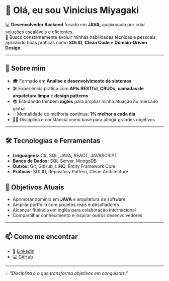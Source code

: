 # 👋 Olá, eu sou Vinicius Miyagaki

💻 **Desenvolvedor Backend** focado em **JAVA**, apaixonado por criar soluções escaláveis e eficientes.  
🎯 Busco constantemente evoluir minhas habilidades técnicas e pessoais, aplicando boas práticas como **SOLID**, **Clean Code** e **Domain-Driven Design**.

---

## 🚀 Sobre mim

- 🎓 Formado em **Analise e desenvolvimento de sistemas**
- 🛠 Experiência prática com **APIs RESTful**, **CRUDs**, **camadas de arquitetura limpa** e **design patterns**
- 📚 Estudando também **inglês** para ampliar minha atuação no mercado global
- 💡 Mentalidade de melhoria contínua: **1% melhor a cada dia**
- 🏋️‍♂️ Disciplina e constância como base para atingir grandes objetivos

---

## 🛠️ Tecnologias e Ferramentas

- **Linguagens:** C#, SQL, JAVA, REACT, JAVASCRIPT
- **Banco de Dados:** SQL Server, MongoDB
- **Outros:** Git, GitHub, LINQ, Entity Framework Core
- **Práticas:** SOLID, Repository Pattern, Clean Architecture

## 🌱 Objetivos Atuais

- Aprimorar domínio em **JAVA** e arquitetura de software
- Ampliar portfólio com projetos reais e desafiadores
- Alcançar fluência em inglês para colaboração internacional
- Compartilhar conhecimento e inspirar outros desenvolvedores

---

## 📫 Como me encontrar

- 💼 [LinkedIn](https://www.linkedin.com/in/vinicius-miyagaki/)
- 💻 [GitHub](https://github.com/ViniciusMiyagaki)

---

💡 *"Disciplina é o que transforma objetivos em conquistas."*